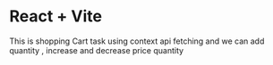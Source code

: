 # React + Vite

This is shopping Cart task using context api fetching and we can add quantity , increase and decrease price quantity
